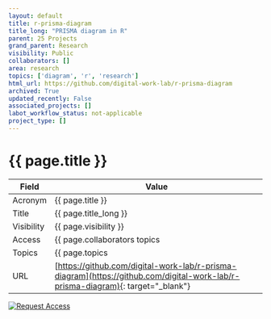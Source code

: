 ```yaml
---
layout: default
title: r-prisma-diagram
title_long: "PRISMA diagram in R"
parent: 25 Projects
grand_parent: Research
visibility: Public
collaborators: []
area: research
topics: ['diagram', 'r', 'research']
html_url: https://github.com/digital-work-lab/r-prisma-diagram
archived: True
updated_recently: False
associated_projects: []
labot_workflow_status: not-applicable
project_type: []
---
```


# {{ page.title }}

Field               | Value
------------------- | ----------------------------------
Acronym             | {{ page.title }}
Title               | {{ page.title_long }}
Visibility          | {{ page.visibility }}
Access              | {{ page.collaborators topics | join: ", "}}
Topics              | {{ page.topics | join: ", " }}
URL                 | [https://github.com/digital-work-lab/r-prisma-diagram](https://github.com/digital-work-lab/r-prisma-diagram){: target="_blank"}

[![Request Access](https://img.shields.io/badge/Request-Access-blue?style=for-the-badge)](https://github.com/digital-work-lab/handbook/issues/new?assignees=geritwagner&labels=access+request&template=request-repo-access.md&title=%5BAccess+Request%5D+Request+for+access+to+repository)
